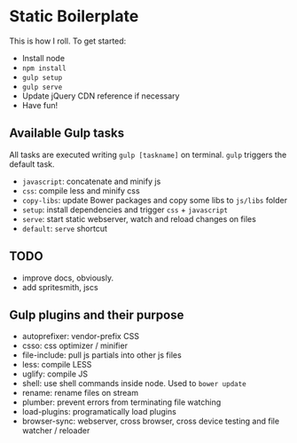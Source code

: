 # Static Boilerplate
This is how I roll. To get started:

* Install node
* `npm install`
* `gulp setup`
* `gulp serve`
* Update jQuery CDN reference if necessary
* Have fun!


## Available Gulp tasks
All tasks are executed writing `gulp [taskname]` on terminal. `gulp` triggers
the default task.

* `javascript`: concatenate and minify js
* `css`: compile less and minify css
* `copy-libs`: update Bower packages and copy some libs to `js/libs` folder
* `setup`: install dependencies and trigger `css` + `javascript`
* `serve`: start static webserver, watch and reload changes on files
* `default`: `serve` shortcut


## TODO
* improve docs, obviously.
* add spritesmith, jscs

## Gulp plugins and their purpose
* autoprefixer: vendor-prefix CSS
* csso: css optimizer / minifier
* file-include: pull js partials into other js files
* less: compile LESS
* uglify: compile JS
* shell: use shell commands inside node. Used to `bower update`
* rename: rename files on stream
* plumber: prevent errors from terminating file watching
* load-plugins: programatically load plugins
* browser-sync: webserver, cross browser, cross device testing and file watcher / reloader

